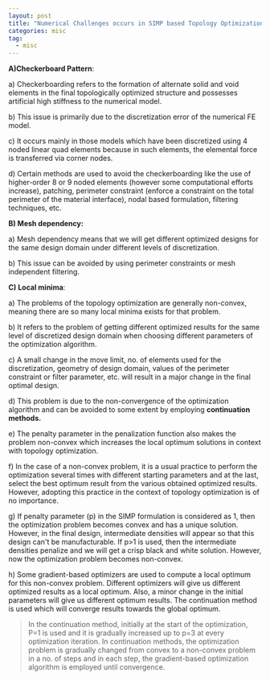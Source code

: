 ```yaml
---
layout: post
title: "Numerical Challenges occurs in SIMP based Topology Optimization"
categories: misc
tag: 
  - misc
---
```


**A)Checkerboard Pattern**:

a) Checkerboarding refers to the formation of alternate solid and void elements in the final topologically optimized structure and possesses artificial high stiffness to the numerical model.

b) This issue is primarily due to the discretization error of the numerical FE model.

c) It occurs mainly in those models which have been discretized using 4 noded linear quad elements because in such elements, the elemental force is transferred via corner nodes.

d) Certain methods are used to avoid the checkerboarding like the use of higher-order 8 or 9 noded elements (however some computational efforts increase), patching, perimeter constraint (enforce a constraint on the total perimeter of the material interface), nodal based formulation, filtering techniques, etc.

**B) Mesh dependency:**

a) Mesh dependency means that we will get different optimized designs for the same design domain under different levels of discretization.

b) This issue can be avoided by using perimeter constraints or mesh independent filtering.

**C) Local minima**:

a) The problems of the topology optimization are generally non-convex, meaning there are so many local minima exists for that problem.

b) It refers to the problem of getting different optimized results for the same level of discretized design domain when choosing different parameters of the optimization algorithm.

c) A small change in the move limit, no. of elements used for the discretization, geometry of design domain, values of the perimeter constraint or filter parameter, etc. will result in a major change in the final optimal design.

d) This problem is due to the non-convergence of the optimization algorithm and can be avoided to some extent by employing **continuation methods.** 

e) The penalty parameter in the penalization function also makes the problem non-convex which increases the local optimum solutions in context with topology optimization.

f) In the case of a non-convex problem, it is a usual practice to perform the optimization several times with different starting parameters and at the last, select the best optimum result from the various obtained optimized results. However, adopting this practice in the context of topology optimization is of no importance.

g) If penalty parameter (p) in the SIMP formulation is considered as 1, then the optimization problem becomes convex and has a unique solution. However, in the final design, intermediate densities will appear so that this design can't be manufacturable. If p>1 is used, then the intermediate densities penalize and we will get a crisp black and white solution. However, now the optimization problem becomes non-convex.

h) Some gradient-based optimizers are used to compute a local optimum for this non-convex problem. Different optimizers will give us different optimized results as a local optimum. Also, a minor change in the initial parameters will give us different optimum results. The continuation method is used which will converge results towards the global optimum.

> In the continuation method, initially at the start of the optimization, P=1 is used and it is gradually increased up to p=3 at every optimization iteration. In continuation methods, the optimization problem is gradually changed from convex to a non-convex problem in a no. of steps and in each step, the gradient-based optimization algorithm is employed until convergence.
